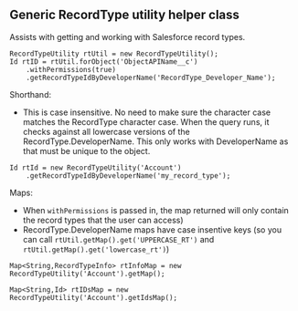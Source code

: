 ## Generic RecordType utility helper class 
Assists with getting and working with Salesforce record types.

```
RecordTypeUtility rtUtil = new RecordTypeUtility();
Id rtID = rtUtil.forObject('ObjectAPIName__c')
    .withPermissions(true)
    .getRecordTypeIdByDeveloperName('RecordType_Developer_Name');
```

Shorthand:
- This is case insensitive.  No need to make sure the character case matches the RecordType character case.  When the query runs, it checks against all lowercase versions of the RecordType.DeveloperName.  This only works with DeveloperName as that must be unique to the object.
```
Id rtId = new RecordTypeUtility('Account')
    .getRecordTypeIdByDeveloperName('my_record_type');
```

Maps:
- When `withPermissions` is passed in, the map returned will only contain the record types that the user can access)
- RecordType.DeveloperName maps have case insentive keys (so you can call `rtUtil.getMap().get('UPPERCASE_RT')` and `rtUtil.getMap().get('lowercase_rt')`)
```
Map<String,RecordTypeInfo> rtInfoMap = new RecordTypeUtility('Account').getMap();
```
```
Map<String,Id> rtIDsMap = new RecordTypeUtility('Account').getIdsMap();
```